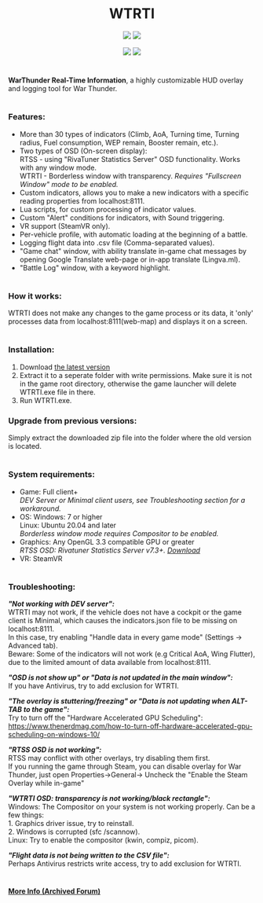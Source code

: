 <h1 align="center">WTRTI</h1>

<p align="center">
<a href="https://github.com/MeSoftHorny/WTRTI/releases" alt="Downloads">
        <img src="https://img.shields.io/github/downloads/MeSoftHorny/WTRTI/total?style=for-the-badge&color=228B22" /></a>

<a href="https://github.com/MeSoftHorny/WTRTI/releases/latest" alt="Latest release">
        <img src="https://img.shields.io/github/v/release/MeSoftHorny/WTRTI?style=for-the-badge" /></a>
</p>
<p align="center">
<a href="https://discord.gg/XAEYmRM5NG" alt="Discord">
        <img src="https://img.shields.io/discord/1125375463880138802?logo=discord&label=Discord&style=for-the-badge&color=483D8B" /></a>
<a href="https://www.patreon.com/wtrti" alt="Support">
        <img src="https://img.shields.io/badge/Patreon-Support_-red?style=for-the-badge&logo=patreon" /></a>
          
</p>
<h1 align="center"></h1>

**WarThunder Real-Time Information**, a highly customizable HUD overlay and logging tool for War Thunder.

<h1 align="center"></h1>

### Features:
- More than 30 types of indicators (Climb, AoA, Turning time, Turning radius, Fuel consumption, WEP remain, Booster remain, etc.).
- Two types of OSD (On-screen display):  
      RTSS - using "RivaTuner Statistics Server" OSD functionality. Works with any window mode.  
      WTRTI - Borderless window with transparency. *Requires "Fullscreen Window" mode to be enabled.*
- Custom indicators, allows you to make a new indicators with a specific reading properties from localhost:8111.
- Lua scripts, for custom processing of indicator values.
- Custom "Alert" conditions for indicators, with Sound triggering.
- VR support (SteamVR only).
- Per-vehicle profile, with automatic loading at the beginning of a battle.
- Logging flight data into .csv file (Comma-separated values).
- "Game chat" window, with ability translate in-game chat messages by opening Google Translate web-page or in-app translate (Lingva.ml).
- "Battle Log" window, with a keyword highlight.


<h1 align="center"></h1>

### How it works:
WTRTI does not make any changes to the game process or its data, it 'only' processes data from localhost:8111(web-map) and displays it on a screen.

<h1 align="center"></h1>

### Installation:
1. Download [the latest version](https://github.com/MeSoftHorny/WTRTI/releases)
2. Extract it to a seperate folder with write permissions. Make sure it is not in the game root directory, otherwise the game launcher will delete WTRTI.exe file in there.
3. Run WTRTI.exe.


### Upgrade from previous versions:
Simply extract the downloaded zip file into the folder where the old version is located.


<h1 align="center"></h1>

### System requirements:

- Game: Full client+  
*DEV Server or Minimal client users, see Troubleshooting section for a workaround.*
- OS: Windows: 7 or higher  
Linux: Ubuntu 20.04 and later  
*Borderless window mode requires Compositor to be enabled.*  
- Graphics: Any OpenGL 3.3 compatible GPU or greater  
*RTSS OSD: Rivatuner Statistics Server v7.3+. [Download](https://www.guru3d.com/files-details/rtss-rivatuner-statistics-server-download.html)*
- VR: SteamVR

<h1 align="center"></h1>

### Troubleshooting:
_**"Not working with DEV server":**_  
    WTRTI may not work, if the vehicle does not have a cockpit or the game client is Minimal, which causes the indicators.json file to be missing on localhost:8111.  
    In this case, try enabling "Handle data in every game mode" (Settings -> Advanced tab).  
    Beware: Some of the indicators will not work (e.g Critical AoA, Wing Flutter), due to the limited amount of data available from localhost:8111.  

_**"OSD is not show up" or "Data is not updated in the main window":**_  
    If you have Antivirus, try to add exclusion for WTRTI.  
 
_**"The overlay is stuttering/freezing" or "Data is not updating when ALT-TAB to the game":**_  
    Try to turn off the "Hardware Accelerated GPU Scheduling": https://www.thenerdmag.com/how-to-turn-off-hardware-accelerated-gpu-scheduling-on-windows-10/  

_**"RTSS OSD is not working":**_  
    RTSS may conflict with other overlays, try disabling them first.  
    If you running the game through Steam, you can disable overlay for War Thunder, just open Properties->General-> Uncheck the "Enable the Steam Overlay while in-game"  
 

_**"WTRTI OSD: transparency is not working/black rectangle":**_  
    Windows: The Compositor on your system is not working properly. Can be a few things:  
        1. Graphics driver issue, try to reinstall.  
        2. Windows is corrupted (sfc /scannow).  
    Linux: Try to enable the compositor (kwin, compiz, picom).  
 
_**"Flight data is not being written to the CSV file":**_  
    Perhaps Antivirus restricts write access, try to add exclusion for WTRTI.  

<h1 align="center"></h1>

**[More Info (Archived Forum)](https://old-forum.warthunder.com/index.php?/topic/483838-warthunder-real-time-information)**
